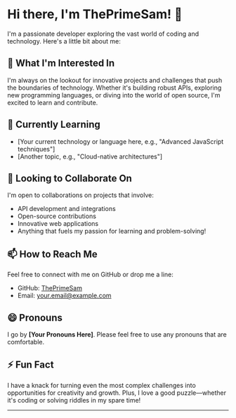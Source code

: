# Hi there, I'm ThePrimeSam! 👋

I'm a passionate developer exploring the vast world of coding and technology. Here's a little bit about me:

## 👀 What I'm Interested In
I'm always on the lookout for innovative projects and challenges that push the boundaries of technology. Whether it's building robust APIs, exploring new programming languages, or diving into the world of open source, I'm excited to learn and contribute.

## 🌱 Currently Learning
- [Your current technology or language here, e.g., "Advanced JavaScript techniques"]
- [Another topic, e.g., "Cloud-native architectures"]

## 💞️ Looking to Collaborate On
I'm open to collaborations on projects that involve:
- API development and integrations
- Open-source contributions
- Innovative web applications
- Anything that fuels my passion for learning and problem-solving!

## 📫 How to Reach Me
Feel free to connect with me on GitHub or drop me a line:
- GitHub: [ThePrimeSam](https://github.com/ThePrimeSam)
- Email: [your.email@example.com](mailto:your.email@example.com)

## 😄 Pronouns
I go by **[Your Pronouns Here]**. Please feel free to use any pronouns that are comfortable.

## ⚡ Fun Fact
I have a knack for turning even the most complex challenges into opportunities for creativity and growth. Plus, I love a good puzzle—whether it's coding or solving riddles in my spare time!

---

